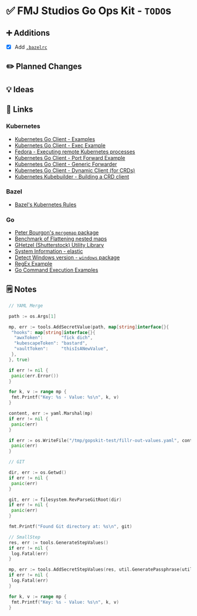 # ✅ FMJ Studios Go Ops Kit - `TODO`s

## ➕ Additions

- [x] Add [`.bazelrc`](https://bazel.build/run/bazelrc)

## ✏️ Planned Changes

## 💡 Ideas

## 🔗 Links

### Kubernetes

- [Kubernetes Go Client - Examples](https://github.com/iximiuz/client-go-examples)
- [Kubernetes Go Client - Exec Example](https://github.com/a4abhishek/Client-Go-Examples)
- [Fedora - Executing remote Kubernetes processes](https://miminar.fedorapeople.org/_preview/openshift-enterprise/registry-redeploy/go_client/executing_remote_processes.html)
- [Kubernetes Go Client - Port Forward Example](https://github.com/gianarb/kube-port-forward/blob/master/main.go)
- [Kubernetes Go Client - Generic Forwarder](https://github.com/anthhub/forwarder)
- [Kubernetes Go Client - Dynamic Client (for CRDs)](https://caiorcferreira.github.io/post/the-kubernetes-dynamic-client/)
- [Kubernetes Kubebuilder - Building a CRD client](https://geek.jasonhancock.com/2023/07/28/k8s-crd-golang-kubebuilder/)

### Bazel

- [Bazel's Kubernetes Rules](https://github.com/bazelbuild/rules_k8s/tree/master)

### Go

- [Peter Bourgon's `mergemap` package](https://github.com/peterbourgon/mergemap)
- [Benchmark of Flattening nested maps](https://gist.github.com/knadh/9520b2a3f8edf589c450ed7e283ba60f)
- [GHetzel (Shutterstock) Utility Library](https://github.com/ghetzel/go-stockutil)
- [System Information - elastic](https://pkg.go.dev/github.com/elastic/go-sysinfo@v1.14.1)
- [Detect Windows version - `windows` package](https://stackoverflow.com/questions/44363911/detect-windows-version-in-go-to-figure-out-the-starup-folder)
- [RegEx Example](https://gist.github.com/eculver/d1338aa87e87890e05d4f61ed0a33d6e)
- [Go Command Execution Examples](https://github.com/kjk/the-code/blob/master/go/advanced-exec/03-live-progress-and-capture-v2.go)

## 🗒️ Notes

```go
 // YAML Merge

 path := os.Args[1]

 mp, err := tools.AddSecretValue(path, map[string]interface{}{
  "hooks": map[string]interface{}{
   "awxToken":       "fick dich",
   "kubescapeToken": "bastard",
   "vaultToken":     "thisIsANewValue",
  },
 }, true)

 if err != nil {
  panic(err.Error())
 }

 for k, v := range mp {
  fmt.Printf("Key: %s - Value: %s\n", k, v)
 }

 content, err := yaml.Marshal(mp)
 if err != nil {
  panic(err)
 }

 if err := os.WriteFile("/tmp/gopskit-test/fillr-out-values.yaml", content, 0600); err != nil {
  panic(err)
 }

 // GIT

 dir, err := os.Getwd()
 if err != nil {
  panic(err)
 }

 git, err := filesystem.RevParseGitRoot(dir)
 if err != nil {
  panic(err)
 }

 fmt.Printf("Found Git directory at: %s\n", git)

 // SmallStep
 res, err := tools.GenerateStepValues()
 if err != nil {
  log.Fatal(err)
 }

 mp, err := tools.AddSecretStepValues(res, util.GeneratePassphrase(util.WithLength(48)), os.Args[1])
 if err != nil {
  log.Fatal(err)
 }

 for k, v := range mp {
  fmt.Printf("Key: %s - Value: %s\n", k, v)
 }
```
